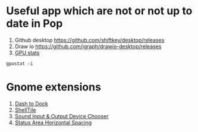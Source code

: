 # Useful app which are not or not up to date in Pop 

1. Github desktop https://github.com/shiftkey/desktop/releases
2. Draw io https://github.com/jgraph/drawio-desktop/releases
3. [GPU stats](https://github.com/wookayin/gpustat)
```
gpustat -i
```

# Gnome extensions

1. [Dash to Dock](https://extensions.gnome.org/extension/307/dash-to-dock/)
2. [ShellTile](https://extensions.gnome.org/extension/657/shelltile/)
3. [Sound Input & Output Device Chooser](https://extensions.gnome.org/extension/906/sound-output-device-chooser/)
4. [Status Area Horizontal Spacing](https://extensions.gnome.org/extension/355/status-area-horizontal-spacing/)
